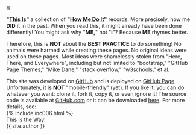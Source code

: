 ---
---
[&#x213C;](#idxXXX)<br id="idx000">


**"[This Is](https://youtu.be/jEoM3qan9Gs)"** a collection of
**"[How Me Do It](https://youtu.be/jEoM3qan9Gs)"** records.
More precisely, how me <b>DID</b> it in the past.
When you read this, it might already have been done differently!
You might ask why "<b>ME,</b>" not "<b>I</b>"?
Because <b>ME</b> rhymes better.


Therefore, this is <b>NOT</b> about the <b>BEST PRACTICE</b> to do something!
No animals were harmed while creating these pages.
No original ideas were used on these pages.
Most ideas were shamelessly stolen from "Here, There, and Everywhere",
including but not limited to 
"bootstrap," 
"GitHub Page Themes,"
"Mike Dane,"
"stack overflow,"
"w3schools," 
et al.

This site was developed on [GitHub](https://github.com/) 
and is deployed on [GitHub Page](https://pages.github.com/).
Unfortunately, it is <b>NOT</b> "mobile-friendly" (yet).
If you like it, you can do whatever you want: clone it, fork it, copy it, or even ignore it!
The source code is available at [GitHub.com](https://github.com/os2xx/doit/)
or it can be downloaded 
[here](https://github.com/os2xx/doit/archive/master.zip).
For more details, see:
<br>
{% include inc006.html %}
<br>
This is the Way!<br>{{ site.author }}<br>

